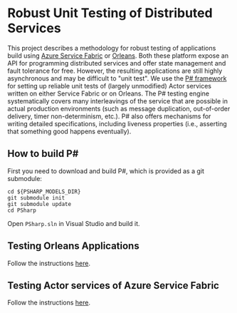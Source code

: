 # Robust Unit Testing of Distributed Services
This project describes a methodology for robust testing of applications build using [Azure Service Fabric](https://azure.microsoft.com/en-in/services/service-fabric/) or [Orleans](https://github.com/dotnet/orleans). Both these platform expose an API for programming distributed services and offer state management and fault tolerance for free. However, the resulting applications are still highly asynchronous and may be difficult to "unit test". We use the [P# framework](https://github.com/p-org/PSharp) for setting up reliable unit tests of (largely unmodified) Actor services written on either Service Fabric or on Orleans. The P# testing engine systematically covers many interleavings of the service that are possible in actual production environments (such as message duplication, out-of-order delivery, timer non-determinism, etc.). P# also offers mechanisms for writing detailed specifications, including liveness properties (i.e., asserting that something good happens eventually).

## How to build P\# #
First you need to download and build P#, which is provided as a git submodule:

```
cd ${PSHARP_MODELS_DIR}
git submodule init
git submodule update
cd PSharp
```

Open `PSharp.sln` in Visual Studio and build it.

## Testing Orleans Applications
Follow the instructions [here](https://github.com/p-org/PSharpModels/tree/master/Orleans).


## Testing Actor services of Azure Service Fabric
Follow the instructions [here](https://github.com/p-org/PSharpModels/tree/master/ServiceFabric).
